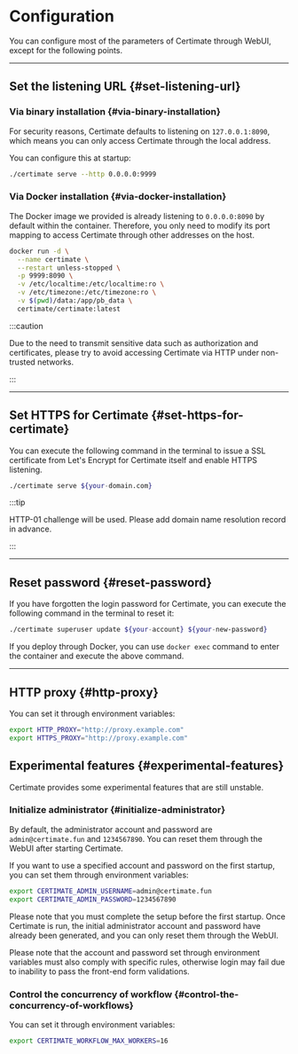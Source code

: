 ﻿# Configuration

You can configure most of the parameters of Certimate through WebUI, except for the following points.

---

## Set the listening URL {#set-listening-url}

### Via binary installation {#via-binary-installation}

For security reasons, Certimate defaults to listening on `127.0.0.1:8090`, which means you can only access Certimate through the local address.

You can configure this at startup:

```bash
./certimate serve --http 0.0.0.0:9999
```

### Via Docker installation {#via-docker-installation}

The Docker image we provided is already listening to `0.0.0.0:8090` by default within the container. Therefore, you only need to modify its port mapping to access Certimate through other addresses on the host.

```bash
docker run -d \
  --name certimate \
  --restart unless-stopped \
  -p 9999:8090 \
  -v /etc/localtime:/etc/localtime:ro \
  -v /etc/timezone:/etc/timezone:ro \
  -v $(pwd)/data:/app/pb_data \
  certimate/certimate:latest
```

:::caution

Due to the need to transmit sensitive data such as authorization and certificates, please try to avoid accessing Certimate via HTTP under non-trusted networks.

:::

---

## Set HTTPS for Certimate {#set-https-for-certimate}

You can execute the following command in the terminal to issue a SSL certificate from Let's Encrypt for Certimate itself and enable HTTPS listening.

```bash
./certimate serve ${your-domain.com}
```

:::tip

HTTP-01 challenge will be used. Please add domain name resolution record in advance.

:::

---

## Reset password {#reset-password}

If you have forgotten the login password for Certimate, you can execute the following command in the terminal to reset it:

```bash
./certimate superuser update ${your-account} ${your-new-password}
```

If you deploy through Docker, you can use `docker exec` command to enter the container and execute the above command.

---

## HTTP proxy {#http-proxy}

You can set it through environment variables:

```bash
export HTTP_PROXY="http://proxy.example.com"
export HTTPS_PROXY="http://proxy.example.com"
```

## Experimental features {#experimental-features}

Certimate provides some experimental features that are still unstable.

### Initialize administrator {#initialize-administrator}

By default, the administrator account and password are `admin@certimate.fun` and `1234567890`. You can reset them through the WebUI after starting Certimate.

If you want to use a specified account and password on the first startup, you can set them through environment variables:

```bash
export CERTIMATE_ADMIN_USERNAME=admin@certimate.fun
export CERTIMATE_ADMIN_PASSWORD=1234567890
```

Please note that you must complete the setup before the first startup. Once Certimate is run, the initial administrator account and password have already been generated, and you can only reset them through the WebUI.

Please note that the account and password set through environment variables must also comply with specific rules, otherwise login may fail due to inability to pass the front-end form validations.

### Control the concurrency of workflow {#control-the-concurrency-of-workflows}

You can set it through environment variables:

```bash
export CERTIMATE_WORKFLOW_MAX_WORKERS=16
```
